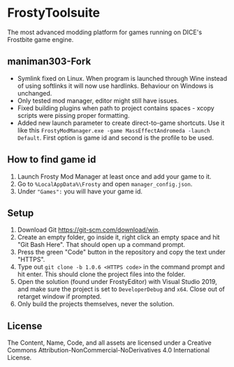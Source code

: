 # FrostyToolsuite
The most advanced modding platform for games running on DICE's Frostbite game engine.

## maniman303-Fork
- Symlink fixed on Linux. When program is launched through Wine instead of using softlinks it will now use hardlinks. Behaviour on Windows is unchanged.
- Only tested mod manager, editor might still have issues.
- Fixed building plugins when path to project contains spaces - xcopy scripts were pissing proper formatting.
- Added new launch parameter to create direct-to-game shortcuts. Use it like this `FrostyModManager.exe -game MassEffectAndromeda -launch Default`. First option is game id and second is the profile to be used.

## How to find game id
1. Launch Frosty Mod Manager at least once and add your game to it.
2. Go to `%LocalAppData%\Frosty` and open `manager_config.json`.
3. Under `"Games":` you will have your game id.

## Setup

1. Download Git https://git-scm.com/download/win.
2. Create an empty folder, go inside it, right click an empty space and hit "Git Bash Here". That should open up a command prompt.
3. Press the green "Code" button in the repository and copy the text under "HTTPS".
4. Type out ``git clone -b 1.0.6 <HTTPS code>`` in the command prompt and hit enter. This should clone the project files into the folder.
5. Open the solution (found under FrostyEditor) with Visual Studio 2019, and make sure the project is set to ``DeveloperDebug`` and ``x64``. Close out of retarget window if prompted.
6. Only build the projects themselves, never the solution.

## License
The Content, Name, Code, and all assets are licensed under a Creative Commons Attribution-NonCommercial-NoDerivatives 4.0 International License.
